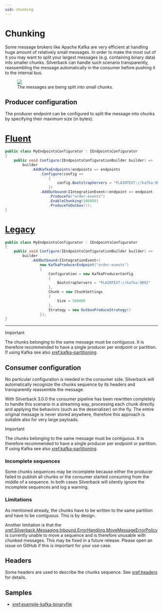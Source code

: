 ```yaml
---
uid: chunking
---
```


# Chunking

Some message brokers like Apache Kafka are very efficient at handling huge amount of relatively small messages. In order to make the most out of it you may want to split your largest messages (e.g. containing binary data) into smaller chunks. Silverback can handle such scenario transparently, reassembling the message automatically in the consumer before pushing it to the internal bus.

<figure>
	<a href="~/images/diagrams/chunk-basic.png"><img src="~/images/diagrams/chunk-basic.png"></a>
    <figcaption>The messages are being split into small chunks.</figcaption>
</figure>

## Producer configuration

The producer endpoint can be configured to split the message into chunks by specifying their maximum size (in bytes).

# [Fluent](#tab/kafka-producer-fluent)
```csharp
public class MyEndpointsConfigurator : IEndpointsConfigurator
{
    public void Configure(IEndpointsConfigurationBuilder builder) =>
        builder
            .AddKafkaEndpoints(endpoints => endpoints
                .Configure(config => 
                    {
                        config.BootstrapServers = "PLAINTEXT://kafka:9092"; 
                    })
                .AddOutbound<IIntegrationEvent>(endpoint => endpoint
                    .ProduceTo("order-events")
                    .EnableChunking(500000)
                    .ProduceToOutbox());
}
```
# [Legacy](#tab/kafka-producer-legacy)
```csharp
public class MyEndpointsConfigurator : IEndpointsConfigurator
{
    public void Configure(IEndpointsConfigurationBuilder builder) =>
        builder
            .AddOutbound<IIntegrationEvent>(
                new KafkaProducerEndpoint("order-events")
                {
                    Configuration = new KafkaProducerConfig
                    {
                        BootstrapServers = "PLAINTEXT://kafka:9092"
                    },
                    Chunk = new ChunkSettings
                    {
                        Size = 500000
                    },
                    Strategy = new OutboxProduceStrategy()
                });
}
```
***

> [!Important]
> The chunks belonging to the same message must be contiguous. It is therefore recommended to have a single producer per endpoint or partition. If using Kafka see also <xref:kafka-partitioning>.

## Consumer configuration

No particular configuration is needed in the consumer side. Silverback will automatically recognize the chunks sequence by its headers and transparently reassemble the message.

With Silverback 3.0.0 the consumer pipeline has been rewritten completely to handle this scenario in a streaming way, processing each chunk directly and applying the behaviors (such as the deserializer) on the fly. The entire original message is never stored anywhere, therefore this approach is suitable also for very large payloads.

> [!Important]
> The chunks belonging to the same message must be contiguous. It is therefore recommended to have a single producer per endpoint or partition. If using Kafka see also <xref:kafka-partitioning>.

### Incomplete sequences

Some chunks sequences may be incomplete because either the producer failed to publish all chunks or the consumer started consuming from the middle of a sequence. In both cases Silverback will silently ignore the incomplete sequences and log a warning.

### Limitations

As mentioned already, the chunks have to be written to the same partition and have to be contiguous. This is by design.

Another limitation is that the <xref:Silverback.Messaging.Inbound.ErrorHandling.MoveMessageErrorPolicy> is currently unable to move a sequence and is therefore unusable with chunked messages. This may be fixed in a future release. Please open an issue on GitHub if this is important for your use case.

## Headers

Some headers are used to describe the chunks sequence. See <xref:headers> for details.

## Samples

* <xref:example-kafka-binaryfile>
